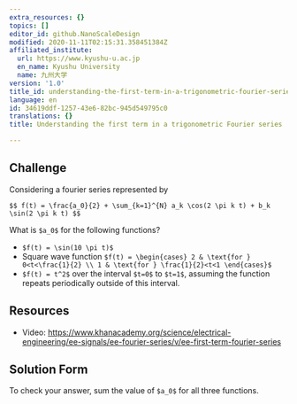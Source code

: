 ```yaml
---
extra_resources: {}
topics: []
editor_id: github.NanoScaleDesign
modified: 2020-11-11T02:15:31.358451384Z
affiliated_institute:
  url: https://www.kyushu-u.ac.jp
  en_name: Kyushu University
  name: 九州大学
version: '1.0'
title_id: understanding-the-first-term-in-a-trigonometric-fourier-series
language: en
id: 34619ddf-1257-43e6-82bc-945d549795c0
translations: {}
title: Understanding the first term in a trigonometric Fourier series

---
```


## Challenge
Considering a fourier series represented by

`$$ f(t) = \frac{a_0}{2} + \sum_{k=1}^{N} a_k \cos(2 \pi k t) + b_k \sin(2 \pi k t) $$`

What is `$a_0$` for the following functions?

- `$f(t) = \sin(10 \pi t)$`
- Square wave function `$f(t) = \begin{cases} 2 & \text{for } 0<t<\frac{1}{2} \\ 1 & \text{for } \frac{1}{2}<t<1 \end{cases}$`
- `$f(t) = t^2$` over the interval `$t=0$` to `$t=1$`, assuming the function repeats periodically outside of this interval.


## Resources
- Video: https://www.khanacademy.org/science/electrical-engineering/ee-signals/ee-fourier-series/v/ee-first-term-fourier-series


## Solution Form
To check your answer, sum the value of `$a_0$` for all three functions.


